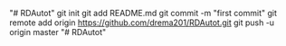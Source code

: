 "# RDAutot"   git init  git add README.md  git commit -m "first commit"  git remote add origin https://github.com/drema201/RDAutot.git  git push -u origin master
"# RDAutot" 
